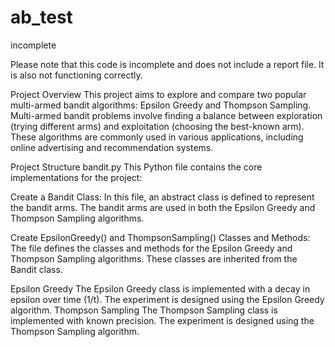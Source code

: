 # ab_test
incomplete

Please note that this code is incomplete and does not include a report file. It is also not functioning correctly.


Project Overview
This project aims to explore and compare two popular multi-armed bandit algorithms: Epsilon Greedy and Thompson Sampling. Multi-armed bandit problems involve finding a balance between exploration (trying different arms) and exploitation (choosing the best-known arm). These algorithms are commonly used in various applications, including online advertising and recommendation systems.


Project Structure
bandit.py
This Python file contains the core implementations for the project:

Create a Bandit Class: In this file, an abstract class is defined to represent the bandit arms. The bandit arms are used in both the Epsilon Greedy and Thompson Sampling algorithms.

Create EpsilonGreedy() and ThompsonSampling() Classes and Methods: The file defines the classes and methods for the Epsilon Greedy and Thompson Sampling algorithms. These classes are inherited from the Bandit class.

Epsilon Greedy
The Epsilon Greedy class is implemented with a decay in epsilon over time (1/t).
The experiment is designed using the Epsilon Greedy algorithm.
Thompson Sampling
The Thompson Sampling class is implemented with known precision.
The experiment is designed using the Thompson Sampling algorithm.